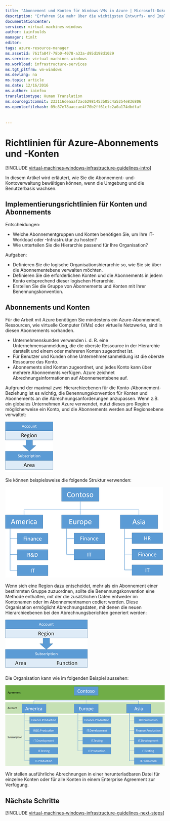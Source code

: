 ```yaml
---
title: "Abonnement und Konten für Windows-VMs in Azure | Microsoft-Dokumentation"
description: "Erfahren Sie mehr über die wichtigsten Entwurfs- und Implementierungsrichtlinien für Abonnements und Konten in Azure."
documentationcenter: 
services: virtual-machines-windows
author: iainfoulds
manager: timlt
editor: 
tags: azure-resource-manager
ms.assetid: 761fa847-78b0-4078-a33a-d95d198d1029
ms.service: virtual-machines-windows
ms.workload: infrastructure-services
ms.tgt_pltfrm: vm-windows
ms.devlang: na
ms.topic: article
ms.date: 12/16/2016
ms.author: iainfou
translationtype: Human Translation
ms.sourcegitcommit: 233116deaaaf2ac62981453b05c4a5254e836806
ms.openlocfilehash: 09c87e78aaccae4f70b2ff61cfc2a0a174dbdfaf


---
```

# <a name="azure-subscription-and-accounts-guidelines"></a>Richtlinien für Azure-Abonnements und -Konten
[!INCLUDE [virtual-machines-windows-infrastructure-guidelines-intro](../../includes/virtual-machines-windows-infrastructure-guidelines-intro.md)]

In diesem Artikel wird erläutert, wie Sie die Abonnement- und-Kontoverwaltung bewältigen können, wenn die Umgebung und die Benutzerbasis wachsen.

## <a name="implementation-guidelines-for-subscriptions-and-accounts"></a>Implementierungsrichtlinien für Konten und Abonnements
Entscheidungen:

* Welche Abonnementgruppen und Konten benötigen Sie, um Ihre IT-Workload oder -Infrastruktur zu hosten?
* Wie unterteilen Sie die Hierarchie passend für Ihre Organisation?

Aufgaben:

* Definieren Sie die logische Organisationshierarchie so, wie Sie sie über die Abonnementebene verwalten möchten.
* Definieren Sie die erforderlichen Konten und die Abonnements in jedem Konto entsprechend dieser logischen Hierarchie.
* Erstellen Sie die Gruppe von Abonnements und Konten mit Ihrer Benennungskonvention.

## <a name="subscriptions-and-accounts"></a>Abonnements und Konten
Für die Arbeit mit Azure benötigen Sie mindestens ein Azure-Abonnement. Ressourcen, wie virtuelle Computer (VMs) oder virtuelle Netzwerke, sind in diesen Abonnements vorhanden.

* Unternehmenskunden verwenden i. d. R. eine Unternehmensanmeldung, die die oberste Ressource in der Hierarchie darstellt und einem oder mehreren Konten zugeordnet ist.
* Für Benutzer und Kunden ohne Unternehmensanmeldung ist die oberste Ressource das Konto.
* Abonnements sind Konten zugeordnet, und jedes Konto kann über mehrere Abonnements verfügen. Azure zeichnet Abrechnungsinformationen auf Abonnementebene auf.

Aufgrund der maximal zwei Hierarchieebenen für die Konto-/Abonnement-Beziehung ist es wichtig, die Benennungskonvention für Konten und Abonnements an die Abrechnungsanforderungen anzupassen. Wenn z.B. ein globales Unternehmen Azure verwendet, nutzt dieses pro Region möglicherweise ein Konto, und die Abonnements werden auf Regionsebene verwaltet:

![](./media/virtual-machines-common-infrastructure-service-guidelines/sub01.png)

Sie können beispielsweise die folgende Struktur verwenden:

![](./media/virtual-machines-common-infrastructure-service-guidelines/sub02.png)

Wenn sich eine Region dazu entscheidet, mehr als ein Abonnement einer bestimmten Gruppe zuzuordnen, sollte die Benennungskonvention eine Methode enthalten, mit der die zusätzlichen Daten entweder im Kontonamen oder im Abonnementnamen codiert werden. Diese Organisation ermöglicht Abrechnungsdaten, mit denen die neuen Hierarchieebenen bei den Abrechnungsberichten generiert werden:

![](./media/virtual-machines-common-infrastructure-service-guidelines/sub03.png)

Die Organisation kann wie im folgenden Beispiel aussehen:

![](./media/virtual-machines-common-infrastructure-service-guidelines/sub04.png)

Wir stellen ausführliche Abrechnungen in einer herunterladbaren Datei für einzelne Konten oder für alle Konten in einem Enterprise Agreement zur Verfügung.

## <a name="next-steps"></a>Nächste Schritte
[!INCLUDE [virtual-machines-windows-infrastructure-guidelines-next-steps](../../includes/virtual-machines-windows-infrastructure-guidelines-next-steps.md)]




<!--HONumber=Jan17_HO5-->


